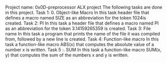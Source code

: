 Project name: 0x0D-preprocessor ALX project
The following tasks are done in this project.
Task 1:  0. Object-like Macro
In this task header file that defines a macro named SIZE as an abbreviation for the token 1024is created.
Task 2: PI
In this task a header file that defines a macro named PI as an abbreviation for the token 3.14159265359 is created. 
Task 3:  File name
In this  task a program that prints the name of the file it was compiled from, followed by a new line is created.
Task 4:   Function-like macro
In this task a function-like macro ABS(x) that computes the absolute value of a number x is written.
Task 5 :. SUM
In this task a function-like macro SUM(x, y) that computes the sum of the numbers x and y is written.
